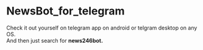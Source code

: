 # NewsBot_for_telegram
Check it out yourself on telegram app on android or telgram desktop on any OS.<br>
And then just search for <b> news246bot.
